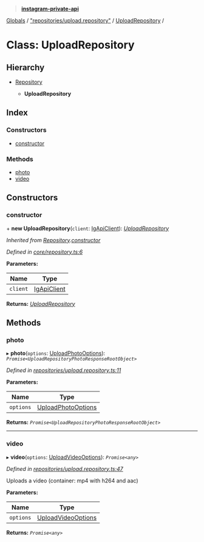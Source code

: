 > **[instagram-private-api](../README.md)**

[Globals](../globals.md) / ["repositories/upload.repository"](../modules/_repositories_upload_repository_.md) / [UploadRepository](_repositories_upload_repository_.uploadrepository.md) /

# Class: UploadRepository

## Hierarchy

* [Repository](_core_repository_.repository.md)

  * **UploadRepository**

## Index

### Constructors

* [constructor](_repositories_upload_repository_.uploadrepository.md#constructor)

### Methods

* [photo](_repositories_upload_repository_.uploadrepository.md#photo)
* [video](_repositories_upload_repository_.uploadrepository.md#video)

## Constructors

###  constructor

\+ **new UploadRepository**(`client`: [IgApiClient](_core_client_.igapiclient.md)): *[UploadRepository](_repositories_upload_repository_.uploadrepository.md)*

*Inherited from [Repository](_core_repository_.repository.md).[constructor](_core_repository_.repository.md#constructor)*

*Defined in [core/repository.ts:6](https://github.com/Nerixyz/instagram-private-api/blob/e5037ee/src/core/repository.ts#L6)*

**Parameters:**

Name | Type |
------ | ------ |
`client` | [IgApiClient](_core_client_.igapiclient.md) |

**Returns:** *[UploadRepository](_repositories_upload_repository_.uploadrepository.md)*

## Methods

###  photo

▸ **photo**(`options`: [UploadPhotoOptions](../interfaces/_types_upload_photo_options_.uploadphotooptions.md)): *`Promise<UploadRepositoryPhotoResponseRootObject>`*

*Defined in [repositories/upload.repository.ts:11](https://github.com/Nerixyz/instagram-private-api/blob/e5037ee/src/repositories/upload.repository.ts#L11)*

**Parameters:**

Name | Type |
------ | ------ |
`options` | [UploadPhotoOptions](../interfaces/_types_upload_photo_options_.uploadphotooptions.md) |

**Returns:** *`Promise<UploadRepositoryPhotoResponseRootObject>`*

___

###  video

▸ **video**(`options`: [UploadVideoOptions](../interfaces/_types_upload_video_options_.uploadvideooptions.md)): *`Promise<any>`*

*Defined in [repositories/upload.repository.ts:47](https://github.com/Nerixyz/instagram-private-api/blob/e5037ee/src/repositories/upload.repository.ts#L47)*

Uploads a video (container: mp4 with h264 and aac)

**Parameters:**

Name | Type |
------ | ------ |
`options` | [UploadVideoOptions](../interfaces/_types_upload_video_options_.uploadvideooptions.md) |

**Returns:** *`Promise<any>`*